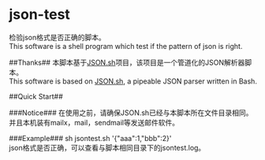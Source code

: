 json-test
=========

检验json格式是否正确的脚本。  
This software is a shell program which test if the pattern of json is right.

##Thanks##
本脚本基于[JSON.sh](https://github.com/dominictarr/JSON.sh)项目，该项目是一个管道化的JSON解析器脚本。  
This software is based on [JSON.sh](https://github.com/dominictarr/JSON.sh), a pipeable JSON parser written in Bash.  

##Quick Start##  

###Notice###
在使用之前，请确保JSON.sh已经与本脚本所在文件目录相同。  
并且本机装有mailx，mail，sendmail等发送邮件软件。

###Example###
sh jsontest.sh '{"aaa":1,"bbb":2}'  
json格式是否正确，可以查看与脚本相同目录下的jsontest.log。
